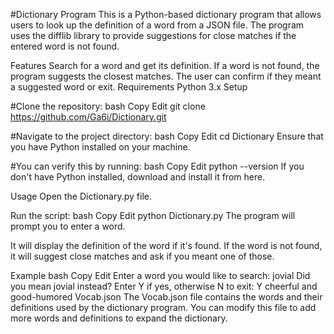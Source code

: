 #Dictionary Program
This is a Python-based dictionary program that allows users to look up the definition of a word from a JSON file. The program uses the difflib library to provide suggestions for close matches if the entered word is not found.

Features
Search for a word and get its definition.
If a word is not found, the program suggests the closest matches.
The user can confirm if they meant a suggested word or exit.
Requirements
Python 3.x
Setup

#Clone the repository:
bash
Copy
Edit
git clone https://github.com/Ga6i/Dictionary.git

#Navigate to the project directory:
bash
Copy
Edit
cd Dictionary
Ensure that you have Python installed on your machine. 

#You can verify this by running:
bash
Copy
Edit
python --version
If you don't have Python installed, download and install it from here.



Usage
Open the Dictionary.py file.

Run the script:
bash
Copy
Edit
python Dictionary.py
The program will prompt you to enter a word.

It will display the definition of the word if it's found. If the word is not found, it will suggest close matches and ask if you meant one of those.

Example
bash
Copy
Edit
Enter a word you would like to search: jovial
Did you mean jovial instead? Enter Y if yes, otherwise N to exit: Y
cheerful and good-humored
Vocab.json
The Vocab.json file contains the words and their definitions used by the dictionary program. You can modify this file to add more words and definitions to expand the dictionary.

